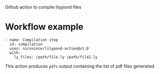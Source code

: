 Github action to compile lilypond files

# Workflow example
```
- name: Compilation step
  id: compilation
  uses: nicovince/lilypond-action@v1.0
  with:
    ly_files: /path/file.ly /path/file2.ly
```

This action produces `pdfs` output containing the list of pdf files generated.
